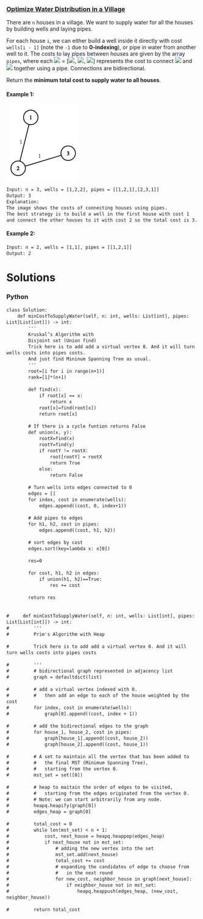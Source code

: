 ### [Optimize Water Distribution in a Village](https://leetcode.com/problems/optimize-water-distribution-in-a-village/) <br>

There are `n` houses in a village. We want to supply water for all the houses by building wells and laying pipes.

For each house `i`, we can either build a well inside it directly with cost `wells[i - 1]` (note the `-1` due to **0-indexing**), or pipe in water from another well to it. The costs to lay pipes between houses are given by the array `pipes`, where each <img src="https://render.githubusercontent.com/render/math?math=pipes[j]"> = [<img src="https://render.githubusercontent.com/render/math?math=house1_j">, <img src="https://render.githubusercontent.com/render/math?math=house2_j">, <img src="https://render.githubusercontent.com/render/math?math=cost_j">] represents the cost to connect <img src="https://render.githubusercontent.com/render/math?math=house1_j"> and <img src="https://render.githubusercontent.com/render/math?math=house2_j"> together using a pipe. Connections are bidirectional.

Return the **minimum total cost to supply water to all houses**.


#### Example 1:
<img src="../../../../../images/1168_ex1.png">

```
Input: n = 3, wells = [1,2,2], pipes = [[1,2,1],[2,3,1]]
Output: 3
Explanation: 
The image shows the costs of connecting houses using pipes.
The best strategy is to build a well in the first house with cost 1 and connect the other houses to it with cost 2 so the total cost is 3.

```

#### Example 2:

```
Input: n = 2, wells = [1,1], pipes = [[1,2,1]]
Output: 2

```

# Solutions

### Python
```
class Solution:
    def minCostToSupplyWater(self, n: int, wells: List[int], pipes: List[List[int]]) -> int:
        '''
        Kruskal’s Algorithm with 
        Disjoint set (Union find)
        Trick here is to add add a virtual vertex 0. And it will turn wells costs into pipes costs.
        And just find Mininum Spanning Tree as usual.
        '''
        root=[i for i in range(n+1)]
        rank=[1]*(n+1)
        
        def find(x):
            if root[x] == x:
                return x
            root[x]=find(root[x])
            return root[x]
        
        # If there is a cycle funtion returns False
        def union(x, y):
            rootX=find(x)
            rootY=find(y)
            if rootY != rootX:
                root[rootY] = rootX
                return True
            else:
                return False

        # Turn wells into edges connected to 0
        edges = []
        for index, cost in enumerate(wells):
            edges.append((cost, 0, index+1))
            
        # Add pipes to edges
        for h1, h2, cost in pipes:
            edges.append((cost, h1, h2))
            
        # sort edges by cost
        edges.sort(key=lambda x: x[0])
        
        res=0
        
        for cost, h1, h2 in edges:
            if union(h1, h2)==True:
                res += cost
                
        return res    
    
    
#     def minCostToSupplyWater(self, n: int, wells: List[int], pipes: List[List[int]]) -> int:
#         '''
#         Prim's Algorithm with Heap
        
#         Trick here is to add add a virtual vertex 0. And it will turn wells costs into pipes costs
        
#         '''
#         # bidirectional graph represented in adjacency list
#         graph = defaultdict(list)

#         # add a virtual vertex indexed with 0.
#         #   then add an edge to each of the house weighted by the cost
#         for index, cost in enumerate(wells):
#             graph[0].append((cost, index + 1))

#         # add the bidirectional edges to the graph
#         for house_1, house_2, cost in pipes:
#             graph[house_1].append((cost, house_2))
#             graph[house_2].append((cost, house_1))

#         # A set to maintain all the vertex that has been added to
#         #   the final MST (Minimum Spanning Tree),
#         #   starting from the vertex 0.
#         mst_set = set([0])

#         # heap to maitain the order of edges to be visited,
#         #   starting from the edges originated from the vertex 0.
#         # Note: we can start arbitrarily from any node.
#         heapq.heapify(graph[0])
#         edges_heap = graph[0]

#         total_cost = 0
#         while len(mst_set) < n + 1:
#             cost, next_house = heapq.heappop(edges_heap)
#             if next_house not in mst_set:
#                 # adding the new vertex into the set
#                 mst_set.add(next_house)
#                 total_cost += cost
#                 # expanding the candidates of edge to choose from
#                 #   in the next round
#                 for new_cost, neighbor_house in graph[next_house]:
#                     if neighbor_house not in mst_set:
#                         heapq.heappush(edges_heap, (new_cost, neighbor_house))

#         return total_cost
```
